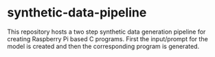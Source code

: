 # synthetic-data-pipeline
This repository hosts a two step synthetic data generation pipeline for creating Raspberry Pi based C programs. First the input/prompt for the model is created and then the corresponding program is generated.
